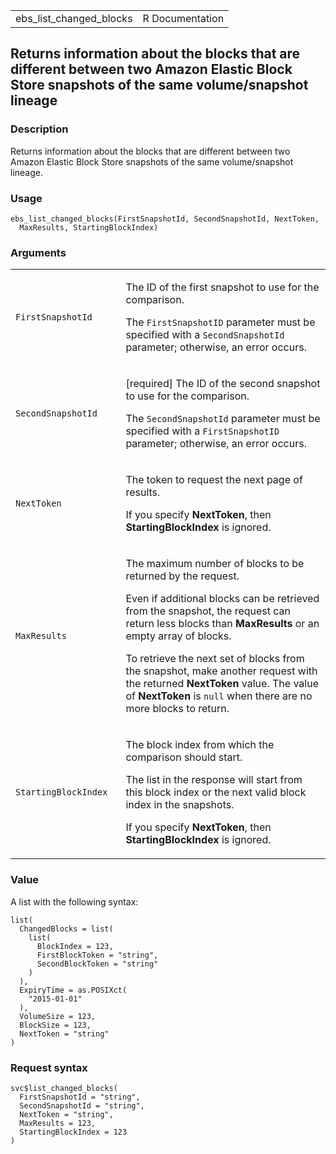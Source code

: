 <table style="width: 100%;">
<tbody>
<tr class="odd">
<td>ebs_list_changed_blocks</td>
<td style="text-align: right;">R Documentation</td>
</tr>
</tbody>
</table>

## Returns information about the blocks that are different between two Amazon Elastic Block Store snapshots of the same volume/snapshot lineage

### Description

Returns information about the blocks that are different between two
Amazon Elastic Block Store snapshots of the same volume/snapshot
lineage.

### Usage

    ebs_list_changed_blocks(FirstSnapshotId, SecondSnapshotId, NextToken,
      MaxResults, StartingBlockIndex)

### Arguments

<table>
<colgroup>
<col style="width: 35%" />
<col style="width: 65%" />
</colgroup>
<tbody>
<tr class="odd">
<td><code
id="ebs_list_changed_blocks_:_FirstSnapshotId">FirstSnapshotId</code></td>
<td><p>The ID of the first snapshot to use for the comparison.</p>
<p>The <code>FirstSnapshotID</code> parameter must be specified with a
<code>SecondSnapshotId</code> parameter; otherwise, an error
occurs.</p></td>
</tr>
<tr class="even">
<td><code
id="ebs_list_changed_blocks_:_SecondSnapshotId">SecondSnapshotId</code></td>
<td><p>[required] The ID of the second snapshot to use for the
comparison.</p>
<p>The <code>SecondSnapshotId</code> parameter must be specified with a
<code>FirstSnapshotID</code> parameter; otherwise, an error
occurs.</p></td>
</tr>
<tr class="odd">
<td><code id="ebs_list_changed_blocks_:_NextToken">NextToken</code></td>
<td><p>The token to request the next page of results.</p>
<p>If you specify <strong>NextToken</strong>, then
<strong>StartingBlockIndex</strong> is ignored.</p></td>
</tr>
<tr class="even">
<td><code
id="ebs_list_changed_blocks_:_MaxResults">MaxResults</code></td>
<td><p>The maximum number of blocks to be returned by the request.</p>
<p>Even if additional blocks can be retrieved from the snapshot, the
request can return less blocks than <strong>MaxResults</strong> or an
empty array of blocks.</p>
<p>To retrieve the next set of blocks from the snapshot, make another
request with the returned <strong>NextToken</strong> value. The value of
<strong>NextToken</strong> is <code>null</code> when there are no more
blocks to return.</p></td>
</tr>
<tr class="odd">
<td><code
id="ebs_list_changed_blocks_:_StartingBlockIndex">StartingBlockIndex</code></td>
<td><p>The block index from which the comparison should start.</p>
<p>The list in the response will start from this block index or the next
valid block index in the snapshots.</p>
<p>If you specify <strong>NextToken</strong>, then
<strong>StartingBlockIndex</strong> is ignored.</p></td>
</tr>
</tbody>
</table>

### Value

A list with the following syntax:

    list(
      ChangedBlocks = list(
        list(
          BlockIndex = 123,
          FirstBlockToken = "string",
          SecondBlockToken = "string"
        )
      ),
      ExpiryTime = as.POSIXct(
        "2015-01-01"
      ),
      VolumeSize = 123,
      BlockSize = 123,
      NextToken = "string"
    )

### Request syntax

    svc$list_changed_blocks(
      FirstSnapshotId = "string",
      SecondSnapshotId = "string",
      NextToken = "string",
      MaxResults = 123,
      StartingBlockIndex = 123
    )
